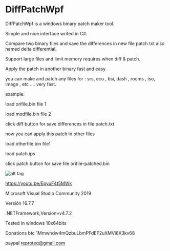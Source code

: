 # DiffPatchWpf

DiffPatchWpf  is a windows binary patch maker tool.

Simple and nice interface writed in C#.
 
Compare two binary files and save the differences in new file patch.txt also named delta differential.

Support large files and limit memory requires when diff & patch.

Apply the patch in another binary fast and easy.

you can make and patch any files for : srs, ecu , bsi, dash , rooms , iso, image , etc ....  very fast.


example: 

load orifile.bin  file 1 

load modfile.bin  file 2

click diff button for save differences in file patch.txt

now you can apply this patch in other files

load otherfile.bin file1

load patch.ips

click patch button for save file orifile-patched.bin





![alt tag](https://github.com/reproteq/DiffPatchWpf/blob/main/DiffPatchWpf-screenshoot.png) 



https://youtu.be/EpyuF4t5MWk

Microsoft Visual Studio Community 2019

Versión 16.7.7

.NETFramework,Version=v4.7.2

Tested in windows 10x64bits

Donations btc
1Mmwhdw4mQzbuLbmPFdEF2uXMVi8X3kv68

paypal 
reproteq@gmail.com
